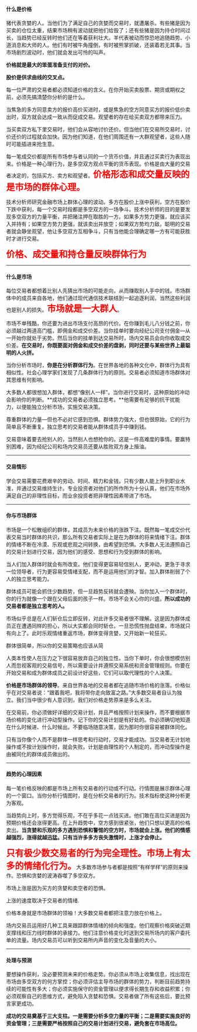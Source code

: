 #### 什么是价格

猪代表贪婪的人。当他们为了满足自己的贪婪而交易时，就遭屠杀。有些猪是因为买卖的仓位太重，结果市场稍有波动就把他们给毁了；还有些猪是因为持仓时间过长，当趋势已经反转时他们还在等着获利壮大。羊代表被动而惊恐地追随趋势、小道消息和大师的人。他们有时被牛角撞倒，有时被熊掌抓破，还装着若无其事。当市场剧烈波动时，他们就会发出可怜的叫声。

**价格就是最大的笨蛋准备支付的对价。**

**股价是供求曲线的交叉点。**

每一位严肃的交易者都必须知道价格的含义。在你开始买卖股票、期货或期权之前，必须先搞清楚你分析的是什么。

当焦急的多方同意卖方的报价高价买进时，或是焦急的空方同意买方的报价低价卖出时，双方就会达成一致从而促成交易。观望者的存在给买卖双方都带来压力。

当买卖双方私下里交易时，他们会从容地讨价还价。但当他们在交易所交易时，讨价还价的过程就会加快。因为他们知道，在他们周围还有一大群观望者，这些人随时可能插进来抢生意。

每一笔成交价都是所有市场参与者认同的一个货币价值，并且通过买卖行为表现出来。价格是一种心理行为，是多空双方观点平衡的货币表现。价格是由大量的交易者决定的，包括买方、卖方和观望者。<font color="#ff0000" size=5><b>价格形态和成交量反映的是市场的群体心理。</b></font>

技术分析师研究金融市场上群体心理的波动。多方在股价上涨中获利，空方在股价下跌中获利，每一个交易时段都是多空双方的一场争斗。技术分析师的目的是要发现多空双方的力量平衡，并把赌注押在取胜的一方。如果多方势力更强，就应该买入并持有；如果空方势力更强，就该卖出并放空；如果双方势均力敌，聪明的交易者就会静坐观望，他让多空双方互相争斗，只有当他能合理确定哪一方有可能获胜时才进行交易。

<font color="#ff0000" size=5><b>价格、成交量和持仓量反映群体行为</b></font>

---

#### 什么是市场

每位交易者都想着比别人先猜出市场的可能走向，从而赚取别人手中的钱。市场群体中的成员来自各地，他们通过现代通信技术联结到一起追逐利润，当然这些利润也是别人的损失。<font color="#ff0000" size=5><b>市场就是一大群人</b></font>。

市场不单残酷，你还要为进出市场支付高昂的代价。在你赚到毛儿八分钱之前，你必须越过两道高门槛，即佣金和成交价差。当你挂单时要向经纪公司支付佣金—从一开始你就处于劣势。然后当你的挂单到达交易所时，场内交易员会向你收取成交价差。**在交易时，你既要面对佣金和成交价差的盘剥，同时还要与某些世界上最聪明的人火拼。**

当你分析市场时，**你是在分析群体行为**。在世界各地的各种文化中，群体行为具有相似性。社会心理学家们发现了几条群体行为的原则。交易者必须知道市场群体对其思维有何影响。

大多数人都很想加入群体，都想“像别人一样”。当你进行交易时，这种原始的冲动会影响你的判断。**成功的交易者必须独立思考。**他需要有足够的抗干扰能力，以便能独立分析市场，实施交易决策。

尊重群体的力量—但也不必对它感到恐惧。群体势力强大，但也很原始，它的行为简单且不断重复。独立思考的交易者能从群体成员手中赚到钱。

交易意味着要去抢别人的，当然别人也想抢你的。这是一件高难度的事情。要赢特别困难，因为经纪公司和场内交易员还要从胜败双方身上揩油。

---

#### 交易情形
学会交易需要花费艰辛的劳动、时间、精力和金钱。只有少数人能上升到职业水准，并通过交易维持生计。专业投资者对他们的所作所为十分认真，他们在市场外满足自己的非理性目标，而业余投资者把非理性因素带进了市场。

---

#### 你与市场群体

市场是一个松散组织的群体，其成员为未来价格的涨跌下注。既然每一笔成交价代表交易当时群体的共识，那么所有交易者实际上是在为群体的将来情绪下注。群体的情绪不断在冷漠、乐观或悲观之间转换，由希望到恐惧。大多数人无法遵照自己的交易计划进行交易，因为他们的感受、思想和行为受到群体的影响。

当人们加入群体时就会有所改变。他们变得更容易轻信别人，更冲动，更急于寻求一位领导者，行为更容易受情绪支配，而不是运用他们的才智。加入群体削弱了个人的独立思考能力。

群体成员可能会抓住少数趋势，但一旦趋势反转就会遭殃。当你加入一个群体时，你的行为就像一个跟在父母后面的孩子一样。市场不会关心你的兴盛。**所以成功的交易者都是独立思考的人。**

市场似乎总是在人们斩仓后立即反转，对此许多交易者很不理解。这是因为群体成员正在遭遇同样的担心，所以大实都会同时斩仓。一旦恐慌性抛盘结束，市场就只有向上了。此时乐观情绪重返市场，群体变得贪婪，又开始新一轮狂买。

群体很简单，所以你的交易策略也应该从简

人类本性使人在压力之下很容易放弃自己的独立性。当你下单时，你会很想模仿别人而忽视客观的交易信号，所以需要设计并遵照交易系统和资金管理规则。你要在开始交易和成为群体成员之前设计好这些，它们可以取代理性的个人决策。

**价格是市场群体的领导**。来自世界各地的交易者都在追随市场价格的涨落。价格似乎在对交易者说：“跟着我吧，我将带你走向致富之路。”大多数交易者自认为独立。我们当中很少有人意识到，我们对价格走势原来是多么关注。

在交易前，你必须做好详细的交易计划，并且严格按照计划来操作，而不要根据市场价格的变化进行冲动型操作。记下你的交易计划是有好处的。你必须确切地知道在什么时候进、什么时候出。不要临场随意决策，因为那时你很容易被群体同化。

只有当你像个人而不是群体一样思考和行动时，交易才能成功。当交易者无计划地操作或不按计划操作时，就会失败。计划是由理性的个人制定的，而冲动型操作是由被同化的群体成员做出的。

---

#### 趋势的心理因素

每一笔价格反映的都是市场上所有交易者的行动或不行动。行情图是展示群体心理的一个窗口。当你分析行情图时，是在分析交易者的行为。技术指标使这种分析更为客观。

当趋势向上时，多方觉得乐观，不在乎多花一点钱买进。他们敢在高位买进是因为预期价格还会涨得更高。在上升趋势中，空方感到很紧张，他们只想以更高的价格卖出。**当贪婪和乐观的多方遇到恐惧和警惕的空方时，市场就会上涨。他们的情感越强烈，涨得就越迅猛。只有当许多多方丧失激情时，上涨才会停止。**

<font color="#ff0000" size=5><b>只有极少数交易者的行为完全理性。市场上有太多的情绪化行为。</b></font>大多数市场参与者都是按照“有样学样”的原则来操作。恐惧和贪婪的波涛吞噬了多空双方。

市场上涨是因为买方的贪婪和卖空者的恐惧。

上涨的速度取决于交易者的情绪.

价格本身就是市场群体的领袖！大多数交易者都把注意力放在价格上。

场内交易员运用好几种工具来跟踪群体情绪的倾向和强度。他们观察价格突破近期支撑线和压力线时群体的承接力。他们注意价格变化时送到交易所场内的客户委托单的流量。场内交易员可以听到交易所内声音的变化及音量的大小。

---

#### 处理与预测

要想操作获利，没必要预测未来的价格走势。你必须从市场上收集信息，找出现在市场由多空双方的何方掌控；你必须评估主导市场的群体的势力，判断目前趋势持续的可能性有多大；你必须实施保守的资金管理以便求得长期生存和收益积累；你必须观察自己的思维方式，避免陷入贪婪和恐惧。交易者做了所有这些后，要比预言家更成功。

**成功的交易奠基于三大支柱。一是需要分析多空力量的平衡；二是需要实施良好的资金管理；三是需要严格按照自己的交易计划进行交易，避免套在市场高位。**




